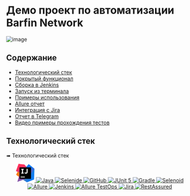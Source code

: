 # Демо проект по автоматизации Barfin Network

<img width="1433" alt="image" src="https://github.com/frion13/barfin-project/assets/112623336/3d558273-f19f-47a3-8475-673934069a2e">

## Содержание

- [Технологический стек](#технологический-стек)
- [Покрытый функционал](#покрытый-функционал)
- [Сборка в Jenkins](#сборка-в-jenkins)
- [Запуск из терминала](#запуск-из-терминала)
- [Примеры использования](#примеры-использования)
- [Allure отчет](#allure-отчет)
- [Интеграция с Jira](#интеграция-с-jira)
- [Отчет в Telegram](#отчет-в-telegram)
- [Видео примеры прохождения тестов](#видео-примеры-прохождения-тестов)


## Технологический стек


➠ Технологический стек

<p align="center">
  <!-- IntelliJ IDEA -->
  <a href="https://www.jetbrains.com/idea/">
    <img src="img/logo/Idea.svg" width="50" height="50" alt="IntelliJ IDEA"/>
  </a>
  <!-- Java -->
  <a href="https://www.oracle.com/java/">
    <img src="images/logo/Java.svg" width="50" height="50" alt="Java"/>
  </a>
  <!-- Selenide -->
  <a href="https://selenide.org/">
    <img src="images/logo/Selenide.svg" width="50" height="50" alt="Selenide"/>
  </a>
  <!-- GitHub -->
  <a href="https://github.com/">
    <img src="images/logo/GitHub.svg" width="50" height="50" alt="GitHub"/>
  </a>
  <!-- JUnit 5 -->
  <a href="https://junit.org/junit5/">
    <img src="images/logo/JUnit5.svg" width="50" height="50" alt="JUnit 5"/>
  </a>
  <!-- Gradle -->
  <a href="https://gradle.org/">
    <img src="images/logo/Gradle.svg" width="50" height="50" alt="Gradle"/>
  </a>
  <!-- Selenoid -->
  <a href="https://aerokube.com/selenoid/">
    <img src="images/logo/Selenoid.svg" width="50" height="50" alt="Selenoid"/>
  </a>
  <!-- Allure -->
  <a href="https://qameta.io/">
    <img src="images/logo/Allure.svg" width="50" height="50" alt="Allure"/>
  </a>
  <!-- Jenkins -->
  <a href="https://www.jenkins.io/">
    <img src="images/logo/Jenkins.svg" width="50" height="50" alt="Jenkins"/>
  </a>
  <!-- Allure TestOps -->
  <a href="https://qameta.io/testops">
    <img src="images/logo/AllureTestOps.svg" width="50" height="50" alt="Allure TestOps"/>
  </a>
  <!-- Jira -->
  <a href="https://www.atlassian.com/software/jira">
    <img src="images/logo/Jira.svg" width="50" height="50" alt="Jira"/>
  </a>
  <!-- RestAssured -->
  <a href="https://rest-assured.io/">
    <img src="images/logo/RestAssured.svg" width="50" height="50" alt="RestAssured"/>
  </a>
</p>


